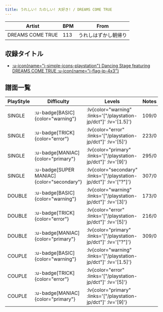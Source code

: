 ```yaml
---
title: うれしい! たのしい! 大好き! / DREAMS COME TRUE
---
```


|Artist|BPM|From|
|------|---|----|
|DREAMS COME TRUE|113|うれしはずかし朝帰り|

## 収録タイトル

- [ :u-icon{name="i-simple-icons-playstation"} Dancing Stage featuring DREAMS COME TRUE :u-icon{name="i-flag-jp-4x3"} ](/playstation-jp/dct)

## 譜面一覧

|PlayStyle|Difficulty|Levels|Notes|Movie|
|---------|----------|------|-----|-----|
|SINGLE| :u-badge[BASIC]{color="warning"} | :lv{color="warning" :links='["/playstation-jp/dct"]' :lv='[1.5]'} |109/0||
|SINGLE| :u-badge[TRICK]{color="error"} | :lv{color="error" :links='["/playstation-jp/dct"]' :lv='[5]'} |223/0||
|SINGLE| :u-badge[MANIAC]{color="primary"} | :lv{color="primary" :links='["/playstation-jp/dct"]' :lv='[9]'} |295/0||
|SINGLE| :u-badge[SUPER MANIAC]{color="secondary"} | :lv{color="secondary" :links='["/playstation-jp/dct"]' :lv='["?"]'} |307/0||
|DOUBLE| :u-badge[BASIC]{color="warning"} | :lv{color="warning" :links='["/playstation-jp/dct"]' :lv='[3]'} |173/0||
|DOUBLE| :u-badge[TRICK]{color="error"} | :lv{color="error" :links='["/playstation-jp/dct"]' :lv='[5]'} |216/0||
|DOUBLE| :u-badge[MANIAC]{color="primary"} | :lv{color="primary" :links='["/playstation-jp/dct"]' :lv='["?"]'} |309/0||
|COUPLE| :u-badge[BASIC]{color="warning"} | :lv{color="warning" :links='["/playstation-jp/dct"]' :lv='[1.5]'} |||
|COUPLE| :u-badge[TRICK]{color="error"} | :lv{color="error" :links='["/playstation-jp/dct"]' :lv='[5]'} |||
|COUPLE| :u-badge[MANIAC]{color="primary"} | :lv{color="primary" :links='["/playstation-jp/dct"]' :lv='[9]'} |||

